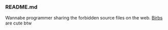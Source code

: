 ### README.md
Wannabe programmer sharing the forbidden source files on the web. [Birbs](https://www.youtube.com/watch?v=8q-2xnEcv4A) are cute btw
